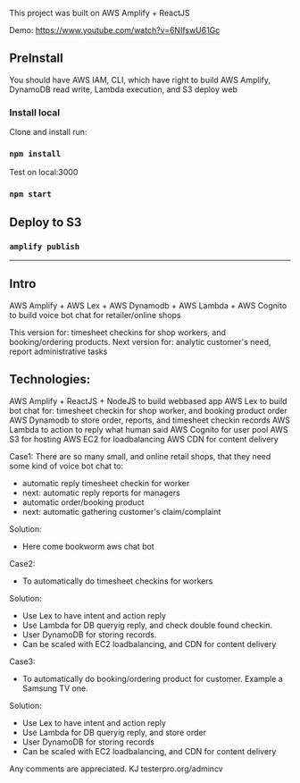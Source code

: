 This project was built on AWS Amplify + ReactJS

Demo: https://www.youtube.com/watch?v=6NIfswU61Gc

## PreInstall
You should have AWS IAM, CLI, which have right to build AWS Amplify, DynamoDB read write, Lambda execution, and S3 deploy web

### Install local

Clone and install run:
### `npm install`

Test on local:3000
### `npm start`

## Deploy to S3
### `amplify publish`

----------------------------------------
## Intro
AWS Amplify + AWS Lex + AWS Dynamodb + AWS Lambda + AWS Cognito to build voice bot chat for retailer/online shops

This version for: timesheet checkins for shop workers, and booking/ordering products.
Next version for: analytic customer's need, report administrative tasks

## Technologies:
AWS Amplify + ReactJS + NodeJS to build webbased app
AWS Lex to build bot chat for: timesheet checkin for shop worker, and booking product order
AWS Dynamodb to store order, reports, and timesheet checkin records
AWS Lambda to action to reply what human said
AWS Cognito for user pool
AWS S3 for hosting
AWS EC2 for loadbalancing
AWS CDN for content delivery

Case1:
There are so many small, and online retail shops, that they need some kind of voice bot chat to:
- automatic reply timesheet checkin for worker
- next: automatic reply reports for managers
- automatic order/booking product
- next: automatic gathering customer's claim/complaint

Solution:
- Here come bookworm aws chat bot

Case2: 
- To automatically do timesheet checkins for workers

Solution:
- Use Lex to have intent and action reply
- Use Lambda for DB queryig reply, and check double found checkin.
- User DynamoDB for storing records.
- Can be scaled with EC2 loadbalancing, and CDN for content delivery

Case3: 
- To automatically do booking/ordering product for customer. Example a Samsung TV one.

Solution:
- Use Lex to have intent and action reply
- Use Lambda for DB queryig reply, and store order
- User DynamoDB for storing records
- Can be scaled with EC2 loadbalancing, and CDN for content delivery

Any comments are appreciated.
KJ
testerpro.org/admincv

